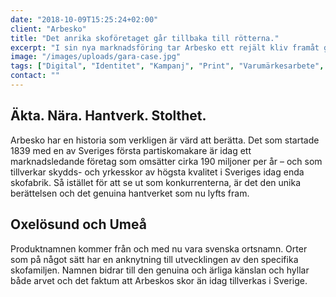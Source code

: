 ```yaml
---
date: "2018-10-09T15:25:24+02:00"
client: "Arbesko"
title: "Det anrika skoföretaget går tillbaka till rötterna."
excerpt: "I sin nya marknadsföring tar Arbesko ett rejält kliv framåt genom att ta ett lika stort steg tillbaka. Det nya formspråket och den nya tonen bygger på berättelsen om det anrika företagets lika långa som fascinerande historia. Och på den stolthet som finns över det genuina och äkta hantverket."
image: "/images/uploads/gara-case.jpg"
tags: ["Digital", "Identitet", "Kampanj", "Print", "Varumärkesarbete", "Video"]
contact: ""
---
```


## Äkta. Nära. Hantverk. Stolthet.
Arbesko har en historia som verkligen är värd att berätta. Det som startade 1839 med en av Sveriges första partiskomakare är idag ett marknadsledande företag som omsätter cirka 190 miljoner per år – och som tillverkar skydds- och yrkesskor av högsta kvalitet i Sveriges idag enda skofabrik. Så istället för att se ut som konkurrenterna, är det den unika berättelsen och det genuina hantverket som nu lyfts fram.

## Oxelösund och Umeå
Produktnamnen kommer från och med nu vara svenska ortsnamn. Orter som på något sätt har en anknytning till utvecklingen av den specifika skofamiljen. Namnen bidrar till den genuina och ärliga känslan och hyllar både arvet och det faktum att Arbeskos skor än idag tillverkas i Sverige.